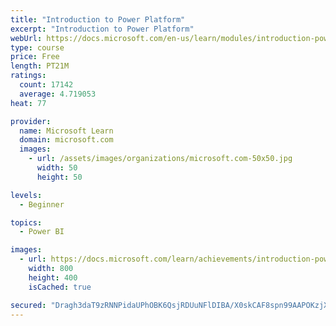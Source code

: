 ```yaml
---
title: "Introduction to Power Platform"
excerpt: "Introduction to Power Platform"
webUrl: https://docs.microsoft.com/en-us/learn/modules/introduction-power-platform/
type: course
price: Free
length: PT21M
ratings:
  count: 17142
  average: 4.719053
heat: 77

provider:
  name: Microsoft Learn
  domain: microsoft.com
  images:
    - url: /assets/images/organizations/microsoft.com-50x50.jpg
      width: 50
      height: 50

levels:
  - Beginner

topics:
  - Power BI

images:
  - url: https://docs.microsoft.com/learn/achievements/introduction-power-platform-social.png
    width: 800
    height: 400
    isCached: true

secured: "Dragh3daT9zRNNPidaUPhOBK6QsjRDUuNFlDIBA/X0skCAF8spn99AAPOKzjXixMwihL3NGbAT7AMxqQV0xw+rMNTQR1x/VcvB7Ofw0dG2vKwml/KimBemyw8QIBpfToGnw5ItUOIfoBZkgj7Owdxk2Cez2FszUHhfn7ecENOavg4ep1THD9uMKjod6RKF4vzP7+9Pq3aNSoKM72dixACJMjm5Txcy4VN1A5KXJJfAeu9dTuxqEDXWWr3L2Q+q9flS927jMzfbo2WCxmnGw4A/PoqVElWX4yYk4dPM+v0ago7lKMIo4Q62sSo8lNRRc8pbh04fg97129LouUWSK7aRMVpno87GuKtpNST5mnIQ/ROPdnc231NMafupCryWpkXPCi7w1TY9q64CmlmMFnY4bS8T9D2pqylLcPtdnylcqJsRYoa2O4X3r8keIhdJDz;R0WftBbTDYh/gpq9azGifQ=="
---
```


